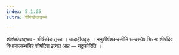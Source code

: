```yaml
---
index: 5.1.65
sutra: शीर्षच्छेदाद्यच्च

---
```

_शीर्षच्छेदाद्यच्च_ - शीर्षच्छेदाद्यच्च । चादार्हीयदृक् । ननुशीर्षंश्छन्दसी॑ति छन्दस्येव शिरसः शीर्षादेव विधानात्कथमिह शीर्षादेश इत्यत आह — यट्ठकोरिति ।